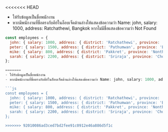 <<<<<<< HEAD
- ให้รับข้อมูลเป็นชื่อพนักงาน
- หากมีพนักงานที่ชื่อตรงกับคีย์ในอ็อบเจ็คด้านล่างให้แสดงข้อความว่า Name: john, salary: 1000, address: Ratchathewi, Bangkok หากไม่มีชื่อแสดงข้อความว่า Not Found

```js
const employees = {
  john: { salary: 1000, address: { district: 'Ratchathewi', province: 'Bangkok' } },
  peter: { salary: 1500, address: { district: 'Pathumwan', province: 'Bangkok' } },
  mike: { salary: 800, address: { district: 'Pakkret', province: 'Nonthaburi' } },
  sarah: { salary: 2200, address: { district: 'Sriraja', province: 'Chonburi' } }
};

=======
- ให้รับข้อมูลเป็นชื่อพนักงาน
- หากมีพนักงานที่ชื่อตรงกับคีย์ในอ็อบเจ็คด้านล่างให้แสดงข้อความว่า Name: john, salary: 1000, address: Ratchathewi, Bangkok หากไม่มีชื่อแสดงข้อความว่า Not Found

```js
const employees = {
  john: { salary: 1000, address: { district: 'Ratchathewi', province: 'Bangkok' } },
  peter: { salary: 1500, address: { district: 'Pathumwan', province: 'Bangkok' } },
  mike: { salary: 800, address: { district: 'Pakkret', province: 'Nonthaburi' } },
  sarah: { salary: 2200, address: { district: 'Sriraja', province: 'Chonburi' } }
};

>>>>>>> 92010086ad3ced7bd2fee91c0912e46a886d5f1c
```